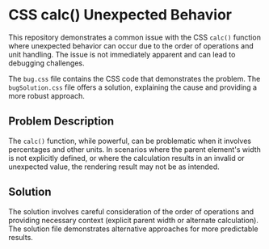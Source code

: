 # CSS calc() Unexpected Behavior

This repository demonstrates a common issue with the CSS `calc()` function where unexpected behavior can occur due to the order of operations and unit handling. The issue is not immediately apparent and can lead to debugging challenges.

The `bug.css` file contains the CSS code that demonstrates the problem.  The `bugSolution.css` file offers a solution, explaining the cause and providing a more robust approach.

## Problem Description

The `calc()` function, while powerful, can be problematic when it involves percentages and other units. In scenarios where the parent element's width is not explicitly defined, or where the calculation results in an invalid or unexpected value, the rendering result may not be as intended.

## Solution

The solution involves careful consideration of the order of operations and providing necessary context (explicit parent width or alternate calculation). The solution file demonstrates alternative approaches for more predictable results.
